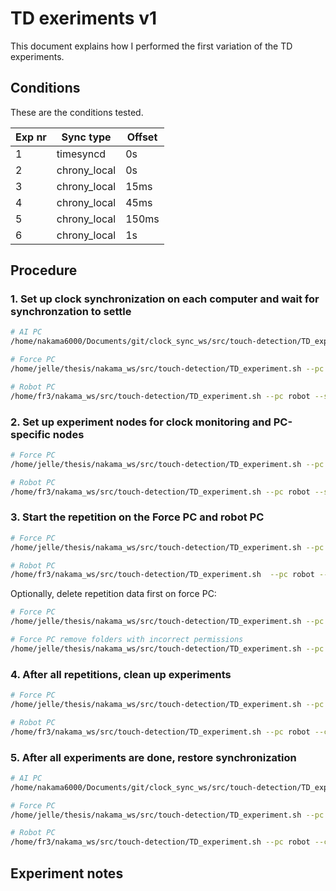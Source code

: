 <!-- LTeX: enabled=false -->

# TD exeriments v1

This document explains how I performed the first variation of the TD experiments.

## Conditions

These are the conditions tested.

| Exp nr | Sync type    | Offset |
| ------ | ------------ | ------ |
| 1      | timesyncd    | 0s     |
| 2      | chrony_local | 0s     |
| 3      | chrony_local | 15ms   |
| 4      | chrony_local | 45ms   |
| 5      | chrony_local | 150ms  |
| 6      | chrony_local | 1s     |

## Procedure

### 1. Set up clock synchronization on each computer and wait for synchronzation to settle

```bash
# AI PC
/home/nakama6000/Documents/git/clock_sync_ws/src/touch-detection/TD_experiment.sh --pc ai --setup-sync -e 1

# Force PC
/home/jelle/thesis/nakama_ws/src/touch-detection/TD_experiment.sh --pc force --setup-sync -e 1

# Robot PC
/home/fr3/nakama_ws/src/touch-detection/TD_experiment.sh --pc robot --setup-sync -e 1
```

### 2. Set up experiment nodes for clock monitoring and PC-specific nodes

```bash
# Force PC
/home/jelle/thesis/nakama_ws/src/touch-detection/TD_experiment.sh --pc force --setup-exp -e 1 -r 1 

# Robot PC
/home/fr3/nakama_ws/src/touch-detection/TD_experiment.sh --pc robot --setup-exp  -e 1
```

### 3. Start the repetition on the Force PC and robot PC

```bash
# Force PC
/home/jelle/thesis/nakama_ws/src/touch-detection/TD_experiment.sh --pc force --start-rep -e 1 -r 1 

# Robot PC
/home/fr3/nakama_ws/src/touch-detection/TD_experiment.sh  --pc robot --start-rep -e 1 -r 1 
```

Optionally, delete repetition data first on force PC:

```bash
# Force PC
/home/jelle/thesis/nakama_ws/src/touch-detection/TD_experiment.sh --pc force --empty-rep -e 1 -r 1 

# Force PC remove folders with incorrect permissions
/home/jelle/thesis/nakama_ws/src/touch-detection/TD_experiment.sh --pc force --force-empty-rep -e 1 -r 1 
```

### 4. After all repetitions, clean up experiments

```bash
# Force PC
/home/jelle/thesis/nakama_ws/src/touch-detection/TD_experiment.sh --pc force --clean-exp -e 1

# Robot PC
/home/fr3/nakama_ws/src/touch-detection/TD_experiment.sh --pc robot --clean-exp -e 1
```

### 5. After all experiments are done, restore synchronization

```bash
# AI PC
/home/nakama6000/Documents/git/clock_sync_ws/src/touch-detection/TD_experiment.sh --pc ai --clean-sync  -e 1 

# Force PC
/home/jelle/thesis/nakama_ws/src/touch-detection/TD_experiment.sh --pc force --clean-sync -e 1

# Robot PC
/home/fr3/nakama_ws/src/touch-detection/TD_experiment.sh --pc robot --clean-sync  -e 1
```

## Experiment notes
